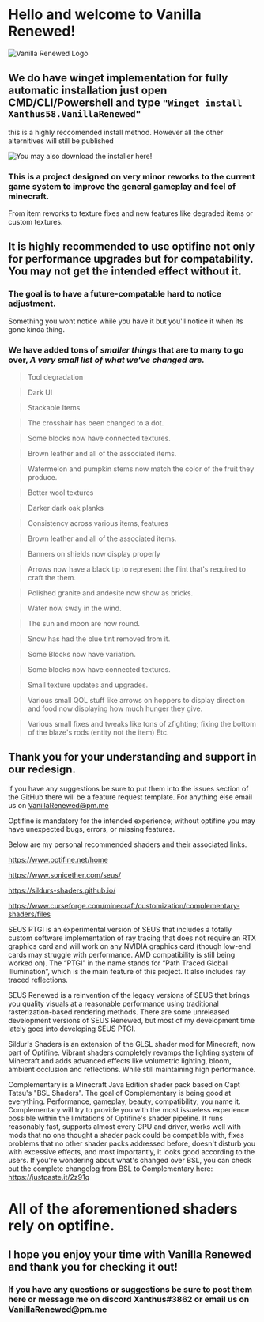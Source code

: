 
# Hello and welcome to Vanilla Renewed! 

![Vanilla Renewed Logo](https://user-images.githubusercontent.com/66909997/139557610-8005dc86-4a37-46fd-8544-320ee78941a4.png)

## We do have winget implementation for fully automatic installation just open CMD/CLI/Powershell and type `"Winget install Xanthus58.VanillaRenewed"`
this is a highly reccomended install method. However all the other alternitives will still be published

![You may also download the installer here!](https://github.com/Xanthus58/Vanilla-Renewed/releases)

### This is a project designed on very minor reworks to the current game system to improve the general gameplay and feel of minecraft.
From item reworks to texture fixes and new features like degraded items or custom textures.

## It is highly recommended to use optifine not only for performance upgrades but for compatability. You may not get the intended effect without it.

### The goal is to have a future-compatable hard to notice adjustment. 
Something you wont notice while you have it but you'll notice it when its gone kinda thing. 

### We have added tons of *smaller things* that are to many to go over, *A very small list of what we've changed are.*
>Tool degradation

>Dark UI

>Stackable Items

>The crosshair has been changed to a dot.

>Some blocks now have connected textures.

>Brown leather and all of the associated items.

>Watermelon and pumpkin stems now match the color of the fruit they produce.

>Better wool textures

>Darker dark oak planks

>Consistency across various items, features

>Brown leather and all of the associated items.

>Banners on shields now display properly

>Arrows now have a black tip to represent the flint that's required to craft the them.

>Polished granite and andesite now show as bricks. 

>Water now sway in the wind.

>The sun and moon are now round.

>Snow has had the blue tint removed from it.

>Some Blocks now have variation.

>Some blocks now have connected textures.

>Small texture updates and upgrades.

>Various small QOL stuff like arrows on hoppers to display direction and food now displaying how much hunger they give.

>Various small fixes and tweaks like tons of zfighting; fixing the bottom of the blaze's rods (entity not the item) Etc.

## Thank you for your understanding and support in our redesign.
if you have any suggestions be sure to put them into the issues section of the GitHub there will be a feature request template. For anything else email us on VanillaRenewed@pm.me

Optifine is mandatory for the intended experience; without optifine you may have unexpected bugs, errors, or missing features.

Below are my personal recommended shaders and their associated links.

https://www.optifine.net/home

https://www.sonicether.com/seus/

https://sildurs-shaders.github.io/

https://www.curseforge.com/minecraft/customization/complementary-shaders/files

SEUS PTGI is an experimental version of SEUS that includes a totally custom software implementation of ray tracing that does not require an RTX graphics card and will work on any NVIDIA graphics card (though low-end cards may struggle with performance. AMD compatibility is still being worked on). The “PTGI” in the name stands for “Path Traced Global Illumination”, which is the main feature of this project. It also includes ray traced reflections.

SEUS Renewed is a reinvention of the legacy versions of SEUS that brings you quality visuals at a reasonable performance using traditional rasterization-based rendering methods. There are some unreleased development versions of SEUS Renewed, but most of my development time lately goes into developing SEUS PTGI.

Sildur's Shaders is an extension of the GLSL shader mod for Minecraft, now part of Optifine.
Vibrant shaders completely revamps the lighting system of Minecraft and adds advanced effects like volumetric lighting, bloom, ambient occlusion and reflections. While still maintaining high performance.

Complementary is a Minecraft Java Edition shader pack based on Capt Tatsu's "BSL Shaders". The goal of Complementary is being good at everything. Performance, gameplay, beauty, compatibility; you name it. Complementary will try to provide you with the most issueless experience possible within the limitations of Optifine's shader pipeline. It runs reasonably fast, supports almost every GPU and driver, works well with mods that no one thought a shader pack could be compatible with, fixes problems that no other shader packs addressed before, doesn't disturb you with excessive effects, and most importantly, it looks good according to the users. If you're wondering about what's changed over BSL, you can check out the complete changelog from BSL to Complementary here: https://justpaste.it/2z91q

# All of the aforementioned shaders rely on optifine.


## I hope you enjoy your time with Vanilla Renewed and thank you for checking it out! 
### If you have any questions or suggestions be sure to post them here or message me on discord Xanthus#3862 or email us on VanillaRenewed@pm.me
